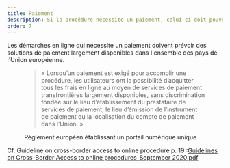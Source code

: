 ```yaml
---
title: Paiement
description: Si la procédure nécessite un paiement, celui-ci doit pouvoir être effectué en ligne quelque soit le pays européen de l'utilisateur.
order: 7
---
```


Les démarches en ligne qui nécessite un paiement doivent prévoir des solutions de paiement largement disponibles dans l'ensemble des pays de l'Union européenne.

<figure class="fr-quote">
	<blockquote>
		<p>« Lorsqu’un paiement est exigé pour accomplir une procédure, les utilisateurs ont la possibilité d’acquitter tous les frais en ligne au moyen de services de paiement transfrontières largement disponibles, sans discrimination fondée sur le lieu d’établissement du prestataire de services de paiement, le lieu d’émission de l’instrument de paiement ou la localisation du compte de paiement dans l’Union. »</p>
	</blockquote>
	<figcaption>
		<p class=“fr-quote__source”>Règlement européen établissant un portail numérique unique</p>
	</figcaption>
</figure>

Cf. Guideline on cross-border access to online procedure p. 19 :[Guidelines on Cross-Border Access to online procedures_September 2020.pdf](https://github.com/DISIC/design.numerique.gouv.fr/files/7848965/Guidelines.on.Cross-Border.Access.to.online.procedures_September.2020.pdf)
